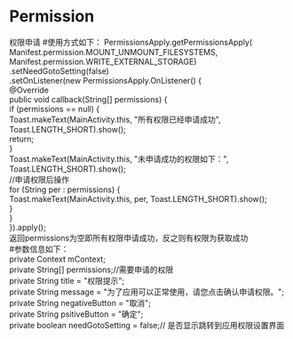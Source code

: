 # Permission
权限申请
#使用方式如下：
PermissionsApply.getPermissionsApply(<br>
                Manifest.permission.MOUNT_UNMOUNT_FILESYSTEMS,<br>
                Manifest.permission.WRITE_EXTERNAL_STORAGE)<br>
                .setNeedGotoSetting(false)<br>
                .setOnListener(new PermissionsApply.OnListener() {<br>
                    @Override<br>
                    public void callback(String[] permissions) {<br>
                        if (permissions == null) {<br>
                            Toast.makeText(MainActivity.this, "所有权限已经申请成功", Toast.LENGTH_SHORT).show();<br>
                            return;<br>
                        }<br>
                        Toast.makeText(MainActivity.this, "未申请成功的权限如下：", Toast.LENGTH_SHORT).show();<br>
                        //申请权限后操作<br>
                        for (String per : permissions) {<br>
                            Toast.makeText(MainActivity.this, per, Toast.LENGTH_SHORT).show();<br>
                        }<br>
                    }<br>
                }).apply();<br>
返回permissions为空即所有权限申请成功，反之则有权限为获取成功<br>
#参数信息如下：<br>
    private Context mContext;<br>
    private String[] permissions;//需要申请的权限<br>
    private String title = "权限提示";<br>
    private String message = "为了应用可以正常使用，请您点击确认申请权限。";<br>
    private String negativeButton = "取消";<br>
    private String psitiveButton = "确定";<br>
    private boolean needGotoSetting = false;// 是否显示跳转到应用权限设置界面<br>
